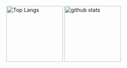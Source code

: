 <p align="left"> 
  <img alt="Top Langs" height="150px" src="https://github-readme-stats.vercel.app/api/top-langs/?username={yatoyun}&layout=compact&show_icons=true&theme=onedark" />
  <img alt="github stats" height="150px" src="https://github-readme-stats.vercel.app/api?username={yatoyun}&theme=onedark&show_icons=ture" />
</p>
